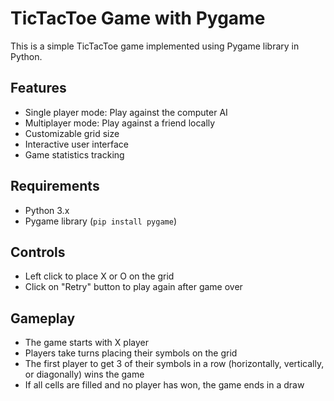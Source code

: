# TicTacToe Game with Pygame

This is a simple TicTacToe game implemented using Pygame library in Python. 

## Features
- Single player mode: Play against the computer AI
- Multiplayer mode: Play against a friend locally
- Customizable grid size
- Interactive user interface
- Game statistics tracking

## Requirements
- Python 3.x
- Pygame library (`pip install pygame`)

## Controls
- Left click to place X or O on the grid
- Click on "Retry" button to play again after game over

## Gameplay
- The game starts with X player
- Players take turns placing their symbols on the grid
- The first player to get 3 of their symbols in a row (horizontally, vertically, or diagonally) wins the game
- If all cells are filled and no player has won, the game ends in a draw
